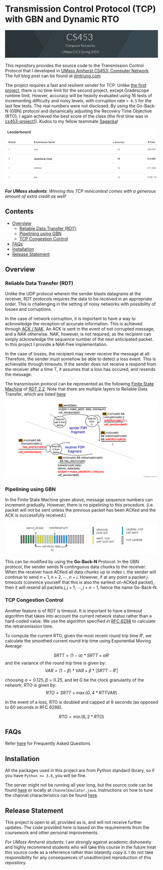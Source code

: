 # Transmission Control Protocol (TCP) with GBN and Dynamic RTO

![Banner](./assets/banner.png)


This repository provides the source code to the Transmission Control Protocol that I developed in [UMass Amherst CS453: Computer Network](https://sites.google.com/view/cs43-s22/overview?authuser=0). The full blog post can be found at [dmtrung.com](https://dmtrung.com/blogs/network_programming.html)

The project requires a fast and resilient sender for TCP.  Unlike [the first project](https://bitbucket.org/compnetworks/csp2p-downloader/src/master/README.md), there is no time limit for the second project, except Gradescope runtime limit. Howver, accuracy will be heavily evaluated using 16 tests of incrementing difficulty and noisy levels, with corruption rate `> 0.5` for the last few tests. The real numbers were not disclosed. By using the Go-Back-N (GBN) protocol and dynamically adjusting the Recovery Time Objective (RTO), I again achieved the best score of the class (the first time was in [cs453-project1](https://github.com/dmtrung14-courses/umass-cs453)). Kudos to my fellow teammate [Sagarika](https://github.com/sagarikasonni)!

![winners announcement](./assets/winners.png)

***For UMass students**: Winning this TCP minicontest comes with a generous amount of extra credit as well!*


## Contents
- [Overview](#overview)
    - [Reliable Data Transfer (RDT)](#reliable-data-transfer-rdt)
    - [Pipelining using GBN](#pipelining-using-gbn)
    - [TCP Congestion Control](#tcp-congestion-control)
- [FAQs](#faqs)
- [Installation](#installation)
- [Release Statement](#release-statement)

## Overview
### Reliable Data Transfer (RDT)

Unlike the UDP protocol wherein the sender blasts datagrams at the receiver, RDT protocols requires the data to be received in an appropriate order. This is challenging in the setting of noisy networks with possibility of losses and corruptions.

In the case of network corruption, it is important to have a way to acknowledge the reception of accurate information. This is achieved through [ACK / NAK](https://en.wikipedia.org/wiki/Acknowledgement_(data_networks)). An ACK is sent in the event of not corrupted message, and a NAK otherwise. NAK, however, is not required, as the recipient can simply acknowledge the sequence number of the next anticipated packet. In this project I provide a NAK-free implementation.

In the case of losses, the recipient may never receive the message at all. Therefore, the sender must somehow be able to detect a loss event. This is achievable through timeouts. If the sender does not receive a respond from the receiver after a time $T$, it assumes that a loss has occured, and resends the message.

The transmission protocol can be represented as the following [Finite State Machine](https://en.wikipedia.org/wiki/Finite-state_machine) of [RDT 2.2](https://www.geeksforgeeks.org/reliable-data-transfer-rdt-2-2/?ref=ml_lbp). Note that there are multiple layers to Reliable Data Transfer, which are listed [here](https://www.geeksforgeeks.org/principle-of-reliable-data-transfer-protocol/?ref=ml_lbp)

![rdt2.2](./assets/fsm.png)

### Pipelining using GBN

In the Finite State Machine given above, message sequence numbers can increment gradually. However, there is no pipelining to this procedure. (i.e. packet will not be sent unless the previous packet has been ACKed and the ACK is successfully received.)

![gbn](./assets/gbn.png)


This can be modified by using the **Go-Back-N** Protocol. In the GBN protocol, the sender sends N continguous data chunks to the receiver. When the receiver have ACKed all data chunks up to index $i$, the sender will continue to send $n+1, n+2, \cdots, n+i$. However, if at any point a packet $j$ timeouts (convince yourself that this is also the earliest un-ACKed packet), then it will resend all packets $j, j+1, \cdots, j+n-1$, hence the name Go-Back-N.


### TCP Congestion Control

Another feature is of RDT is timeout. It is important to have a timeout algorithm that takes into account the current network status rather than a hard-coded value. We use the algorithm specified in [RFC 6298](https://datatracker.ietf.org/doc/html/rfc6298) to calculate the retransmission time.

To compute the current RTO, given the most recent round trip time $R'$, we calculate the smoothed current round trip time using Exponential Moving Average

$$SRTT = (1-\alpha)*SRTT + \alpha R'$$
and the variance of the round trip time is given by:
$$VAR = (1 - \beta) * VAR + \beta * |SRTT - R'|$$

choosing $\alpha = 0.125, \beta = 0.25$, and let $G$ be the clock granularity of the network, RTO is given by:
$$RTO = SRTT + \max (G, 4*RTTVAR)$$

In the event of a loss, RTO is doubled and capped at 6 seconds (as opposed to 60 seconds in RFC 6298).

$$RTO = \min(6, 2*RTO)$$

## FAQs
Refer [here](https://bitbucket.org/compnetworks/reliabletransport/src/master/README.md#markdown-header-tips-faqs-etc) for Frequently Asked Questions

## Installation

All the packages used in this project are from Python standard library, so if you have `Python >= 3.8`, you will be fine.

The server might not be running all year long, but the source code can be found [here](https://bitbucket.org/compnetworks/reliabletransport/src/master/) or locally at `ChannelEmulator.java`. Instructions on how to tune the channel characteristics can be found [here](https://bitbucket.org/compnetworks/reliabletransport/src/master/#markdown-header-channel-characteristics).

## Release Statement
This project is open to all, provided as is, and will not receive further updates. The code provided here is based on the requirements from the coursework and other personal improvements. 

*For UMass Amherst students*: I am strongly against academic dishonesty and highly recommend students who will take this course in the future treat this source code as a referrence rather than blatantly copy it. I do not take responsibility for any consequences of unauthorized reproduction of this repository.
